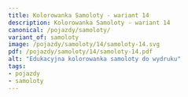 ```yaml
---
title: Kolorowanka Samoloty - wariant 14
description: Kolorowanka Samoloty - wariant 14
canonical: /pojazdy/samoloty/
variant_of: samoloty
image: /pojazdy/samoloty/14/samoloty-14.svg
pdf: /pojazdy/samoloty/14/samoloty-14.pdf
alt: "Edukacyjna kolorowanka samoloty do wydruku"
tags:
- pojazdy
- samoloty
---
```

